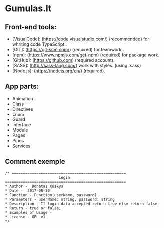 # Gumulas.lt

## Front-end tools: 
+ [VisualCode]: (https://code.visualstudio.com/) (recommended) for whriting code TypeScript .
+ [GIT]: (https://git-scm.com/) (required) for teamwork .
+ [npm]: (https://www.npmjs.com/get-npm) (required) for package work.  
+ [GitHub]: (https://github.com) (required account).
+ [SASS]: (http://sass-lang.com/) work with styles. (using .sass) 
+ [Node.js]: (https://nodejs.org/en/) (required).

## App parts:

+ Animation
+ Class
+ Directives
+ Enum
+ Guard
+ Interface
+ Module
+ Pages
+ Pipes
+ Services

## Comment exemple
    /* ===================================================
                            Login
    ====================================================== 
    * Author -  Donatas Kuskys
    * Date -  2017-08-30
    * Function - Function(userName, password)
    * Parameters - userName: string, password: string
    * Description - If login data accepted return true else return false
    * Return - true or false;
    * Examples of Usage - 
    * License - GPL v1
    */
